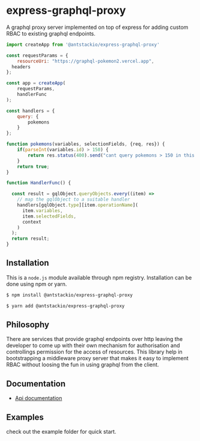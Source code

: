 # express-graphql-proxy

A graphql proxy server implemented on top of express for adding custom RBAC to existing graphql endpoints.

```js
import createApp from '@antstackio/express-graphql-proxy'

const requestParams = {
	resourceUri: "https://graphql-pokemon2.vercel.app",
  headers
};

const app = createApp(
	requestParams,
	handlerFunc
);

const handlers = {
	query: {
		pokemons
	}
};

function pokemons(variables, selectionFields, {req, res}) {
	if(parseInt(variables.id) > 150) {
		return res.status(400).send("cant query pokemons > 150 in this league"); 
	}
	return true;
}

function HandlerFunc() {

  const result = gqlObject.queryObjects.every((item) =>
    // map the gqlObject to a suitable handler
    handlers[gqlObject.type][item.operationName](
      item.variables,
      item.selectedFields,
      context
    )
  );
  return result;
}
```

## Installation

This is a `node.js` module available through npm registry. Installation can be done using npm or yarn.

```bash
$ npm install @antstackio/express-graphql-proxy

$ yarn add @antstackio/express-graphql-proxy
```

## Philosophy

There are services that provide graphql endpoints over http leaving the developer to come up with their own mechanism for authorisation and controllings permission for the  access of resources. This library help in bootstrapping a middleware proxy server that makes it easy to implement RBAC without loosing the fun in using graphql from the client.

## Documentation
- [Api documentation](./API.md)

## Examples

check out the example folder for quick start.